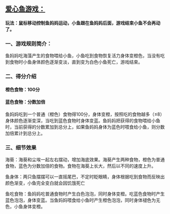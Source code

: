 

## [爱心鱼游戏：](https://maker000.github.io/LoveHeartFishGame/tinyHeart%20(finished)/)

#### 玩法：鼠标移动控制鱼妈妈运动，小鱼跟在鱼妈妈后面，游戏结束小鱼不会再动了。
### 一、游戏规则简介：
鱼妈妈吃海藻产生的食物喂给小鱼，小鱼吃到食物恢复活力身体变橙色，当没有吃到食物时小鱼身体颜色逐渐变淡，直到变为白色小鱼死亡，游戏结束。


### 二、得分介绍
#### 橙色食物：100分
#### 蓝色食物：分数加倍
鱼妈妈吃到一个普通（橙色）食物得100分，身体变橙，按照吃的食物越多（≤8）身体颜色逐渐变深，当吃到蓝色食物时身体变蓝。鱼妈妈把获得的食物喂给小鱼时，当前获得的分数累加到总分上，如果鱼妈妈身体为蓝色时喂食给小鱼，则分数加倍累计到总分上。

### 三、细节效果
海葵：海葵和尘埃一起左右摆动，增加海底效果。海葵产生两种食物，橙色为普通食物，蓝色为分数加倍的食物。食物在海葵上长大，然后以不同的速度上升。

鱼身体：两只鱼摆摆可以一直摇尾巴，不定时眨眼睛，身体根据吃到食物而反映出颜色渐变，小鱼完全变白就会因饥饿死亡

鱼吃食物：鱼妈妈吃普通食物时产生白色泡泡，同时身体变橙。吃蓝色食物时产生蓝色泡泡，身体变蓝。当鱼妈妈喂食给小鱼时产生橙色泡泡，同时身体褪色为无色，小鱼身体变橙。
